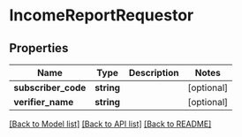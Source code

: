 # IncomeReportRequestor

## Properties
Name | Type | Description | Notes
------------ | ------------- | ------------- | -------------
**subscriber_code** | **string** |  | [optional] 
**verifier_name** | **string** |  | [optional] 

[[Back to Model list]](../README.md#documentation-for-models) [[Back to API list]](../README.md#documentation-for-api-endpoints) [[Back to README]](../README.md)


